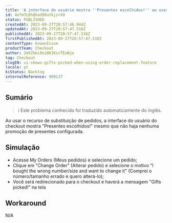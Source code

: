 ```yaml
---
title: 'A interface do usuário mostra ''Presentes escolhidos!'' ao usar o recurso de substituição de pedidos'
id: 4efm7L6hQhad98uYkjzrXO
status: PUBLISHED
createdAt: 2023-09-27T20:57:46.944Z
updatedAt: 2023-09-27T20:57:47.516Z
publishedAt: 2023-09-27T20:57:47.516Z
firstPublishedAt: 2023-09-27T20:57:47.516Z
contentType: knownIssue
productTeam: Checkout
author: 2mXZkbi0oi061KicTExNjo
tag: Checkout
slugEN: ui-shows-gifts-picked-when-using-order-replacement-feature
locale: pt
kiStatus: Backlog
internalReference: 909137
---
```


## Sumário

>ℹ️ Este problema conhecido foi traduzido automaticamente do inglês.


Ao usar o recurso de substituição de pedidos, a interface do usuário do checkout mostra "Presentes escolhidos!" mesmo que não haja nenhuma promoção de presentes configurada.

## Simulação



- Acesse My Orders (Meus pedidos) e selecione um pedido;
- Clique em "Change Order" (Alterar pedido) e selecione o motivo "I bought the wrong number/size and want to change it" (Comprei o número/tamanho errado e quero alterá-lo);
- Você será redirecionado para o checkout e haverá a mensagem "Gifts picked!" na tela

## Workaround


N/A




